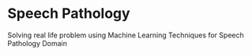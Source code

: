 # Speech Pathology
Solving real life problem using Machine Learning Techniques for Speech Pathology Domain 

<!-- In recent era IPAs (Intelligent Personal Assistants) like Google Assistant, Siri, Amazon Alexa, Cortana etc are used widely for many tasks. But there are some limimtations of these technologies, it cannot understand impaired speech. So, people with speech disability are not able to use it. Main aim of this project is to solve this kind of real life problem using machine learning techniques for speech pathology domain.

All industries like gooogle, microsoft, amazon are also working in this problem. 
For more information refer [this link.](https://blog.google/outreach-initiatives/accessibility/impaired-speech-recognition/)-->
